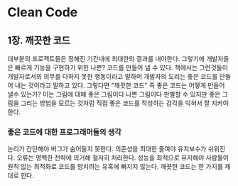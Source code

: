 # Clean Code

## 1장. 깨끗한 코드
대부분의 프로젝트들은 정해진 기간내에 최대한의 결과를 내야한다. 그렇기에 개발자들은 빠르게 기능을 구현하기 위한 나쁜? 코드를 만들어 낼 수 있다.
책에서는 그런것들이 개발자로서의 의무를 다하지 못한 행동이라고 말하며 개발자의 도리는 좋은 코드를 만들어 내는 것이라고 말하고 있다.
그렇다면 "깨끗한 코드" 즉 좋은 코드는 어떻게 만들어 낼수 있는가? 이는 그림에 대해 좋은 그림이다 나쁜 그림이다 판별할 수 있지만 좋은 그림을 그리는 방법을 모르는 것처럼 직접 좋은 코드를 작성하는 감각을 익혀서 잘 지켜야 한다.

### 좋은 코드에 대한 프로그래머들의 생각
논리가 간단해야 버그가 숨어들지 못한다. 의존성을 최대한 줄여야 유지보수가 쉬워진다. 오류는 명백한 전략에 의거해 철저히 처리한다. 성능을 최적으로 유지해야 사람들이 원칙 없는 최적화로 코드를 망치려는 유혹에 빠지지 않는다. 깨끗한 코드는 한 가지를 제대로 한다.

